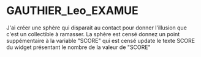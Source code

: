 # GAUTHIER_Leo_EXAMUE
J'ai créer une sphère qui disparait au contact pour donner l'illusion que c'est un collectible à ramasser.
La sphère est censé donnez un point suppémentaire à la variable "SCORE" qui est censé update le texte SCORE du widget présentant le nombre de la valeur de "SCORE"
